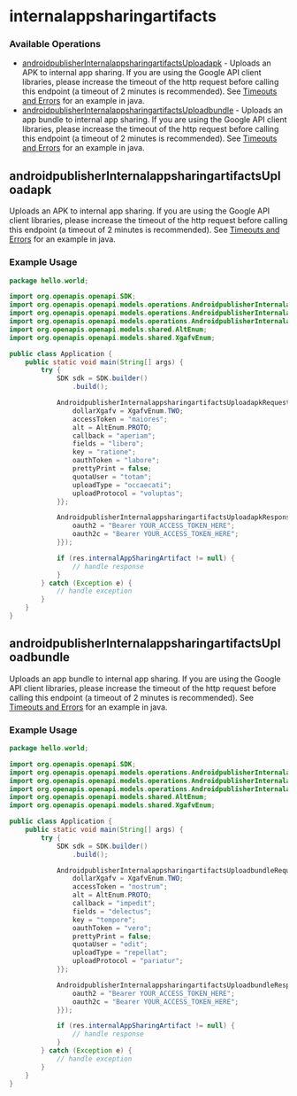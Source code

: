 # internalappsharingartifacts

### Available Operations

* [androidpublisherInternalappsharingartifactsUploadapk](#androidpublisherinternalappsharingartifactsuploadapk) - Uploads an APK to internal app sharing. If you are using the Google API client libraries, please increase the timeout of the http request before calling this endpoint (a timeout of 2 minutes is recommended). See [Timeouts and Errors](https://developers.google.com/api-client-library/java/google-api-java-client/errors) for an example in java.
* [androidpublisherInternalappsharingartifactsUploadbundle](#androidpublisherinternalappsharingartifactsuploadbundle) - Uploads an app bundle to internal app sharing. If you are using the Google API client libraries, please increase the timeout of the http request before calling this endpoint (a timeout of 2 minutes is recommended). See [Timeouts and Errors](https://developers.google.com/api-client-library/java/google-api-java-client/errors) for an example in java.

## androidpublisherInternalappsharingartifactsUploadapk

Uploads an APK to internal app sharing. If you are using the Google API client libraries, please increase the timeout of the http request before calling this endpoint (a timeout of 2 minutes is recommended). See [Timeouts and Errors](https://developers.google.com/api-client-library/java/google-api-java-client/errors) for an example in java.

### Example Usage

```java
package hello.world;

import org.openapis.openapi.SDK;
import org.openapis.openapi.models.operations.AndroidpublisherInternalappsharingartifactsUploadapkRequest;
import org.openapis.openapi.models.operations.AndroidpublisherInternalappsharingartifactsUploadapkResponse;
import org.openapis.openapi.models.operations.AndroidpublisherInternalappsharingartifactsUploadapkSecurity;
import org.openapis.openapi.models.shared.AltEnum;
import org.openapis.openapi.models.shared.XgafvEnum;

public class Application {
    public static void main(String[] args) {
        try {
            SDK sdk = SDK.builder()
                .build();

            AndroidpublisherInternalappsharingartifactsUploadapkRequest req = new AndroidpublisherInternalappsharingartifactsUploadapkRequest("magnam") {{
                dollarXgafv = XgafvEnum.TWO;
                accessToken = "maiores";
                alt = AltEnum.PROTO;
                callback = "aperiam";
                fields = "libero";
                key = "ratione";
                oauthToken = "labore";
                prettyPrint = false;
                quotaUser = "totam";
                uploadType = "occaecati";
                uploadProtocol = "voluptas";
            }};            

            AndroidpublisherInternalappsharingartifactsUploadapkResponse res = sdk.internalappsharingartifacts.androidpublisherInternalappsharingartifactsUploadapk(req, new AndroidpublisherInternalappsharingartifactsUploadapkSecurity("quo", "velit") {{
                oauth2 = "Bearer YOUR_ACCESS_TOKEN_HERE";
                oauth2c = "Bearer YOUR_ACCESS_TOKEN_HERE";
            }});

            if (res.internalAppSharingArtifact != null) {
                // handle response
            }
        } catch (Exception e) {
            // handle exception
        }
    }
}
```

## androidpublisherInternalappsharingartifactsUploadbundle

Uploads an app bundle to internal app sharing. If you are using the Google API client libraries, please increase the timeout of the http request before calling this endpoint (a timeout of 2 minutes is recommended). See [Timeouts and Errors](https://developers.google.com/api-client-library/java/google-api-java-client/errors) for an example in java.

### Example Usage

```java
package hello.world;

import org.openapis.openapi.SDK;
import org.openapis.openapi.models.operations.AndroidpublisherInternalappsharingartifactsUploadbundleRequest;
import org.openapis.openapi.models.operations.AndroidpublisherInternalappsharingartifactsUploadbundleResponse;
import org.openapis.openapi.models.operations.AndroidpublisherInternalappsharingartifactsUploadbundleSecurity;
import org.openapis.openapi.models.shared.AltEnum;
import org.openapis.openapi.models.shared.XgafvEnum;

public class Application {
    public static void main(String[] args) {
        try {
            SDK sdk = SDK.builder()
                .build();

            AndroidpublisherInternalappsharingartifactsUploadbundleRequest req = new AndroidpublisherInternalappsharingartifactsUploadbundleRequest("minus") {{
                dollarXgafv = XgafvEnum.TWO;
                accessToken = "nostrum";
                alt = AltEnum.PROTO;
                callback = "impedit";
                fields = "delectus";
                key = "tempore";
                oauthToken = "vero";
                prettyPrint = false;
                quotaUser = "odit";
                uploadType = "repellat";
                uploadProtocol = "pariatur";
            }};            

            AndroidpublisherInternalappsharingartifactsUploadbundleResponse res = sdk.internalappsharingartifacts.androidpublisherInternalappsharingartifactsUploadbundle(req, new AndroidpublisherInternalappsharingartifactsUploadbundleSecurity("nemo", "reprehenderit") {{
                oauth2 = "Bearer YOUR_ACCESS_TOKEN_HERE";
                oauth2c = "Bearer YOUR_ACCESS_TOKEN_HERE";
            }});

            if (res.internalAppSharingArtifact != null) {
                // handle response
            }
        } catch (Exception e) {
            // handle exception
        }
    }
}
```
